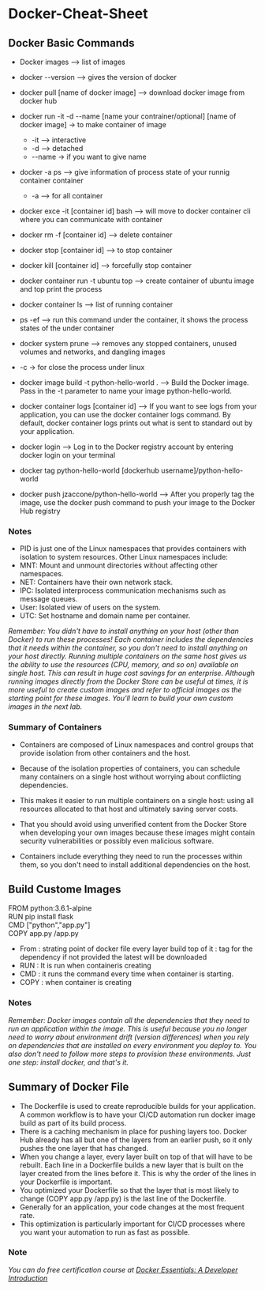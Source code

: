 # Docker-Cheat-Sheet


## Docker Basic Commands

- Docker images --> list of images

- docker --version --> gives the version of docker

- docker pull [name of docker image] --> download docker image from docker hub


- docker run -it -d --name [name your contrainer/optional] [name of docker image] -> to make container of image
    * -it --> interactive
    *  -d --> detached
    *    --name -> if you want to give name


- docker -a ps --> give information of  process state of your runnig container container
   * -a --> for all container

- docker exce -it [container id] bash --> will move to docker container cli where you can communicate  with container 

- docker rm -f [container id] --> delete container

- docker stop [container id] --> to stop container

- docker kill [container id] --> forcefully stop container

- docker container run -t ubuntu top --> create container of ubuntu image and top print the process

- docker container ls  --> list of running container

- ps -ef --> run  this command under the container, it shows the process states of the under container

- docker system prune --> removes any stopped containers, unused volumes and networks, and dangling images

- <ctrl>-c -> for close the process under linux

- docker image build -t python-hello-world .  --> Build the Docker image. Pass in the -t parameter to name your image python-hello-world.

- docker container logs [container id] --> If you want to see logs from your application, you can use the docker container logs command. By default, docker container logs prints out what is sent to standard out by your application.

- docker login --> Log in to the Docker registry account by entering docker login on your terminal

- docker tag python-hello-world [dockerhub username]/python-hello-world

- docker push jzaccone/python-hello-world --> After you properly tag the image, use the docker push command to push your image to the Docker Hub registry
 
 
### Notes 
- PID is just one of the Linux namespaces that provides containers with isolation to system resources. Other Linux namespaces include:
- MNT: Mount and unmount directories without affecting other namespaces.
- NET: Containers have their own network stack.
- IPC: Isolated interprocess communication mechanisms such as message queues.
- User: Isolated view of users on the system.
- UTC: Set hostname and domain name per container.



*Remember: You didn't have to install anything on your host (other than Docker) to run these processes! Each container includes the dependencies that it needs within the container, so you don't need to install anything on your host directly.
Running multiple containers on the same host gives us the ability to use the resources (CPU, memory, and so on) available on single host. This can result in huge cost savings for an enterprise. Although running images directly from the Docker Store can be useful at times, it is more useful to create custom images and refer to official images as the starting point for these images. You'll learn to build your own custom images in the next lab.*


### Summary of Containers

- Containers are composed of Linux namespaces and control groups that provide isolation from other containers and the host.

- Because of the isolation properties of containers, you can schedule many containers on a single host without worrying about conflicting dependencies. 
- This makes it easier to run multiple containers on a single host: using all resources allocated to that host and ultimately saving server costs.

- That you should avoid using unverified content from the Docker Store when developing your own images because these images might contain security vulnerabilities
or possibly even malicious software.

- Containers include everything they need to run the processes within them, so you don't need to install additional dependencies on the host.

## Build Custome Images
 
FROM python:3.6.1-alpine <br/>
RUN pip install flask <br/>
CMD ["python","app.py"] <br/>
COPY app.py /app.py <br/>

- From : strating point of docker file every layer build top of it : tag for the dependency if not provided the latest will be downloaded
- RUN :  It is run when containeris creating
- CMD : it runs the command  every time when container is starting.
- COPY : when container is creating












### Notes
*Remember: Docker images contain all the dependencies that they need to run an application within the image. 
This is useful because you no longer need to worry about environment drift (version differences) 
when you rely on dependencies that are installed on every environment you deploy to. 
You also don't need to follow more steps to provision these environments. Just one step: install docker, and that's it.*



## Summary of Docker File 
- The Dockerfile is used to create reproducible builds for your application. A common workflow is to have your CI/CD automation run docker image build as part of its build process.
- There is a caching mechanism in place for pushing layers too. Docker Hub already has all but one of the layers from an earlier push, so it only pushes the one layer that has changed.
- When you change a layer, every layer built on top of that will have to be rebuilt. Each line in a Dockerfile builds a new layer that is built on the layer created from the lines before it. This is why the order of the lines in your Dockerfile is important. 
- You optimized your Dockerfile so that the layer that is most likely to change (COPY app.py /app.py) is the last line of the Dockerfile. 
- Generally for an application, your code changes at the most frequent rate. 
- This optimization is particularly important for CI/CD processes where you want your automation to run as fast as possible.



 ### Note
 *You can do free certification course at <a href="https://cognitiveclass.ai/courses/docker-essentials">Docker Essentials: A Developer Introduction </a>*

 
 
